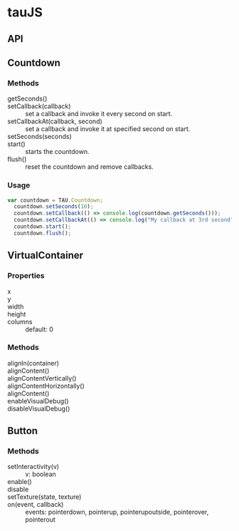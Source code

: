 # tauJS

## API

## Countdown
### Methods
<dl> 
  <dt>getSeconds()</dt>
    <dd></dd>
  <dt>setCallback(callback)</dt>
    <dd>set a callback and invoke it every second on start.</dd>
  <dt>setCallbackAt(callback, second)</dt>
    <dd>set a callback and invoke it at specified second on start.</dd>
   <dt>setSeconds(seconds)</dt>
    <dd></dd>
  <dt>start()</dt>
    <dd>starts the countdown.</dd>
  <dt>flush()</dt>
    <dd>reset the countdown and remove callbacks.</dd>
</dl>

### Usage
```javascript
var countdown = TAU.Countdown;
  countdown.setSeconds(10);
  countdown.setCallback(() => console.log(countdown.getSeconds()));
  countdown.setCallbackAt(() => console.log("My callback at 3rd second"), 3);
  countdown.start();
  countdown.flush();
```


## VirtualContainer
### Properties
<dl> 
  <dt>x</dt>
  <dd></dd>
  <dt>y</dt>
  <dd></dd>
   <dt>width</dt>
  <dd></dd>
   <dt>height</dt>
  <dd></dd>
   <dt>columns</dt>
  <dd>default: 0</dd>
</dl>

### Methods
<dl> 
  <dt>alignIn(container)</dt>
    <dd></dd>
  <dt>alignContent()</dt>
    <dd></dd>
  <dt>alignContentVertically()</dt>
    <dd></dd>
  <dt>alignContentHorizontally()</dt>
    <dd></dd>
  <dt>alignContent()</dt>
    <dd></dd>
  <dt>enableVisualDebug()</dt>
    <dd></dd>
  <dt>disableVisualDebug()</dt>
    <dd></dd>
</dl>

## Button
### Methods
<dl> 
  <dt>setInteractivity(v)</dt>
    <dd>v: boolean</dd>
  <dt>enable()</dt>
    <dd></dd>
  <dt>disable</dt>
    <dd></dd>
   <dt>setTexture(state, texture)</dt>
    <dd></dd>
  <dt>on(event, callback)</dt>
    <dd>events: pointerdown, pointerup, pointerupoutside, pointerover, pointerout</dd>
</dl>
